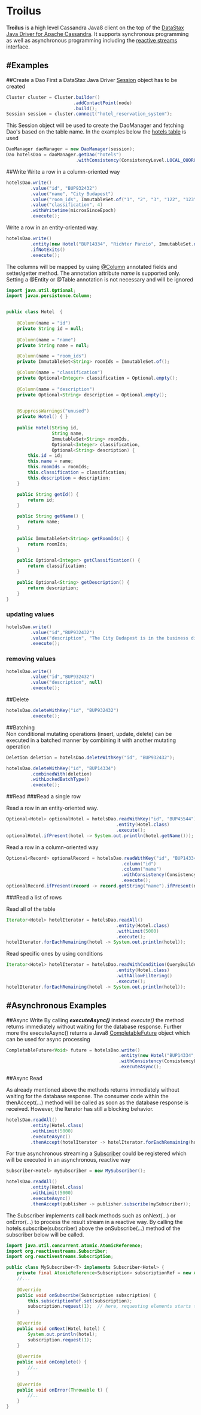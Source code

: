 
Troilus
======
**Troilus** is a high level Cassandra Java8 client on the top of the [DataStax Java Driver for Apache Cassandra](https://github.com/datastax/java-driver). 
It supports synchronous programming as well as asynchronous programming including the [reactive streams](http://www.reactive-streams.org) interface.


#Examples
-------

##Create a Dao
First a DataStax Java Driver [Session](https://github.com/datastax/java-driver) object has to be created
``` java
Cluster cluster = Cluster.builder()
                         .addContactPoint(node)
                         .build();
Session session = cluster.connect("hotel_reservation_system");
```

This Session object will be used to create the DaoManager and fetching Dao's based on the table name. In the examples below the [hotels table](src/test/resources/com/unitedinternet/troilus/example/hotels.ddl) is used
``` java
DaoManager daoManager = new DaoManager(session);
Dao hotelsDao = daoManager.getDao("hotels")
                          .withConsistency(ConsistencyLevel.LOCAL_QUORUM);
```

##Write
Write a row in a column-oriented way
``` java
hotelsDao.write()
         .value("id", "BUP932432")
         .value("name", "City Budapest")
         .value("room_ids", ImmutableSet.of("1", "2", "3", "122", "123", "124", "322", "333"))
         .value("classification", 4)
         .withWritetime(microsSinceEpoch)
         .execute();
```


Write a row in an entity-oriented way.  
``` java
hotelsDao.write()
         .entity(new Hotel("BUP14334", "Richter Panzio", ImmutableSet.of("1", "2", "3", "4", "5"), Optional.of(2), Optional.empty()))
         .ifNotExits()
         .execute();
```
The columns will be mapped by using [@Column](http://docs.oracle.com/javaee/7/api/javax/persistence/Column.html) annotated fields and setter/getter method. The annotation attribute *name* is supported only. Setting a  @Entity or @Table annotation is not necessary and will be ignored
``` java
import java.util.Optional;
import javax.persistence.Column;


public class Hotel  {
   
    @Column(name = "id")
    private String id = null;
    
    @Column(name = "name")
    private String name = null;

    @Column(name = "room_ids")
    private ImmutableSet<String> roomIds = ImmutableSet.of();

    @Column(name = "classification")
    private Optional<Integer> classification = Optional.empty();
    
    @Column(name = "description")
    private Optional<String> description = Optional.empty();

    
    @SuppressWarnings("unused")
    private Hotel() { }
    
    public Hotel(String id, 
                 String name, 
                 ImmutableSet<String> roomIds,  
                 Optional<Integer> classification, 
                 Optional<String> description) {
        this.id = id;
        this.name = name;
        this.roomIds = roomIds;
        this.classification = classification;
        this.description = description;
    }

    public String getId() {
        return id;
    }

    public String getName() {
        return name;
    }
    
    public ImmutableSet<String> getRoomIds() {
        return roomIds;
    }

    public Optional<Integer> getClassification() {
        return classification;
    }

    public Optional<String> getDescription() {
        return description;
    }
}
```

### updating values
``` java
hotelsDao.write()
         .value("id","BUP932432")
         .value("description", "The City Budapest is in the business district on the Pest side of the river.")
         .execute();
  ```               

### removing values
``` java
hotelsDao.write()
         .value("id","BUP932432")
         .value("description", null)
         .execute();
  ```             
        
        
##Delete

``` java
hotelsDao.deleteWithKey("id", "BUP932432")
         .execute();
```


##Batching        
Non conditional mutating operations (insert, update, delete) can be executed in a batched manner by combining it with another mutating operation
``` java
Deletion deletion = hotelsDao.deleteWithKey("id", "BUP932432");

hotelsDao.deleteWithKey("id", "BUP14334")
         .combinedWith(deletion)
         .withLockedBatchType()
         .execute();
```


##Read
###Read a single row

Read a row in an entity-oriented way.  
``` java        
Optional<Hotel> optionalHotel = hotelsDao.readWithKey("id", "BUP45544")
                                         .entity(Hotel.class)
                                         .execute();
optionalHotel.ifPresent(hotel -> System.out.println(hotel.getName()));
```        

Read a row in a column-oriented way
``` java        
Optional<Record> optionalRecord = hotelsDao.readWithKey("id", "BUP14334")
                                           .column("id")
                                           .column("name")
                                           .withConsistency(ConsistencyLevel.LOCAL_ONE)
                                           .execute();
optionalRecord.ifPresent(record -> record.getString("name").ifPresent(name -> System.out.println(name)));
```        

###Read a list of rows

Read all of the table
``` java  
Iterator<Hotel> hotelIterator = hotelsDao.readAll()
                                         .entity(Hotel.class)
                                         .withLimit(5000)
                                         .execute();
hotelIterator.forEachRemaining(hotel -> System.out.println(hotel));
```        
        

Read specific ones by using conditions
``` java  
Iterator<Hotel> hotelIterator = hotelsDao.readWithCondition(QueryBuilder.in("ID", "BUP45544", "BUP14334"))
                                         .entity(Hotel.class)
                                         .withAllowFiltering()
                                         .execute();
hotelIterator.forEachRemaining(hotel -> System.out.println(hotel));                
```        
        

        
#Asynchronous Examples
-------

##Async Write
By calling ***executeAsync()*** instead *execute()* the method returns immediately without waiting for the database response. Further more the executeAsync() returns a Java8 [CompletableFuture](https://docs.oracle.com/javase/8/docs/api/java/util/concurrent/CompletableFuture.html) object which can be used for async processing
``` java
CompletableFuture<Void> future = hotelsDao.write()
                                          .entity(new Hotel("BUP14334", "Richter Panzio", Optional.of(2), Optional.empty()))
                                          .withConsistency(ConsistencyLevel.ANY)
                                          .executeAsync();
```


##Async Read

As already mentioned above the methods returns immediately without waiting for the database response. The consumer code within the thenAccept(...) method will be called as soon as the database response is received. However, the Iterator has still a blocking behavior.
``` java
hotelsDao.readAll()
         .entity(Hotel.class)
         .withLimit(5000)
         .executeAsync()
         .thenAccept(hotelIterator -> hotelIterator.forEachRemaining(hotel -> System.out.println(hotel)));
```

For true asynchronous streaming a [Subscriber](http://www.reactive-streams.org) could be registered which will be executed in an asynchronous, reactive way
``` java
Subscriber<Hotel> mySubscriber = new MySubscriber();  

hotelsDao.readAll()
         .entity(Hotel.class)
         .withLimit(5000)
         .executeAsync()
         .thenAccept(publisher -> publisher.subscribe(mySubscriber));
```

The Subscriber implements call back methods such as onNext(...) or onError(...) to process the result stream in a reactive way. By calling the hotels.subscribe(subscriber) above the onSubscribe(...) method of the subscriber below will be called.
``` java
import java.util.concurrent.atomic.AtomicReference;
import org.reactivestreams.Subscriber;
import org.reactivestreams.Subscription;

public class MySubscriber<T> implements Subscriber<Hotel> {
    private final AtomicReference<Subscription> subscriptionRef = new AtomicReference<>();
    //...
    
    @Override
    public void onSubscribe(Subscription subscription) {
        this.subscriptionRef.set(subscription);
        subscription.request(1);  // here, requesting elements starts the streaming implicitly
    }
    
    @Override
    public void onNext(Hotel hotel) {
        System.out.println(hotel);
        subscription.request(1);
    }
    
    @Override
    public void onComplete() {
        //..
    }
    
    @Override
    public void onError(Throwable t) {
        //..
    }
}
```
